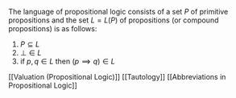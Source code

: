 The language of propositional logic consists of a set $P$ of primitive propositions and the set $L=L(P)$ of propositions (or compound propositions) is as follows:
1. $P\subseteq L$
2. $\bot\in L$
3. if $p,q\in L$ then $(p \implies q)\in L$

[[Valuation (Propositional Logic)]]
[[Tautology]]
[[Abbreviations in Propositional Logic]]